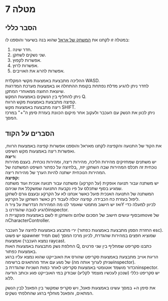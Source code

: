 # מטלה 7
## הסבר כללי
במטלה זו לקחנו את [המשחק של אראל](https://github.com/gamedev-at-ariel/06-3d-terrain-ai) שהוא בנה בשיעור והוספנו לו:
1) חדר שינה.
2) שני נשקים לשחקן.
3) אפשרות לקפוץ.
4) אפשרות לרוץ.  
5) אפשרות להרוג את האוייבים.

ההליכה מתבצעת באמצעות מקשי המקלדת WASD.  
לחדר ניתן להגיע מדלת נפתחת בקומת ההתחלה או באמצעות מערכת המדרגות שיוצאת החוצה ממאוחרי המתקן.  
ניתן להחליף בין הנשקים באמצעות המקש Q.  
קפיצה מתבצעת באמצעות מקש הרווח.  
ריצה מתבצעת באמצעות מקש SHIFT.  
ניתן לכוון את הנשק עם העכבר ולעקוב אחר מיקום הכוונת בעזרת סימן ה"+" במרכז המסך.  
## הסברים על הקוד

את הקוד של התנועה והקפיצה לקחנו מאראל והוספנו אפשרות קפיצה באמצעות הרווח, ואפשרות ריצה באמצעות מקש השיפט.  
**ריצה:**  
יש משתנים שמחזיקים מהירות הליכה, מהירות ריצה, ומהירות נוכחית. בעצם מהירות נוכחית זה תכלס המהירות שבה השחקן יזוז, ,בלחיצה על כפתור השיפט המשתנה של המהירות הנוכחית ישתנה להיות הערך של מהירות ריצה.  
**קפיצה:**  
יש משתנה עבור תנועה אופקית (על הקרקע) ומשתנה עבור תנועה אנכית ועוד משתנה שמגיע בסוף שתכלס על פיו נקבעת התנועה שמשקלל את שניהם.  
המשתנה של התנועה האנכית פועל כאשר אנחנו לא על הקרקע ובעצם גורם לשחקן ליפול בעזרת כח הכבידה. קפיצה יכולה לעבוד רק כאשר השחקן על הקרקע.  
ואז יש חישוב מתמטי שאומר לנו מה המהירות הנדרשת על ציר הY לכיוון למעלה כדי להגיע לגובה שהגדרנו בinspector.  
ובסוף עושים חישוב של הסכום שלהם והשחקן זז לשם באמצעות פונקציית הmove של הCharacterController.  

ירי מתבצע באמצעות לחיצה על העכבר (החזרת הסמן מתבצעת באמצעות כפתור esc). יש פשוט spawner שמוציא חפצים במהירות שהגדרת, לכיוון מרכז המסך (שם תמיד נמצא העכבר) ואמצעות raycast.  
החלפת נשק מתבצעת באמצעות האות Q, כתבנו סקריפט שמחליף בין שני פרטים באמצעות כפתור.  
הריגת אוייב מתבצעת באמצעות סקריפט שהורס את האובייקט שהוא נמצא עליו ברגע של מגע עם אחד מהתאגים ברשימה (שניתן לערוך אותה מהinspector).  
הכדור מושמד אוטומטי באמצעות סקריפט לאחר כמות השניות שהגדרת בinspector.
יש סקריפט כללי (שנכון לעכשיו מוצמד לקליע) שבודק במי האובייקט פגע וכותב הודעה ללוג.  

את סימן ה+ במסך עשינו באמצעות פאנל, ויש סקריפ שמקשר בין הפאנל לבין הנשק המתאים, והפאנל מוחלף ברגע שהחלפתי נשקים.



